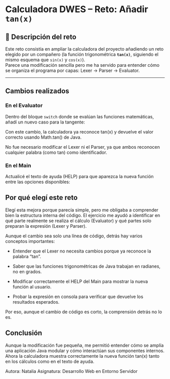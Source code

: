# Calculadora DWES – Reto: Añadir `tan(x)`

## 📘 Descripción del reto
Este reto consistía en ampliar la calculadora del proyecto añadiendo un reto elegido por un compañero (la función trigonométrica **`tan(x)`**, siguiendo el mismo esquema que `sin(x)` y `cos(x)`).  
Parece una modificación sencilla pero me ha servido para entender cómo se organiza el programa por capas: Lexer → Parser → Evaluator.

---

##  Cambios realizados

### En el **Evaluator**
Dentro del bloque `switch` donde se evalúan las funciones matemáticas, añadí un nuevo caso para la tangente:



Con este cambio, la calculadora ya reconoce tan(x) y devuelve el valor correcto usando Math.tan() de Java.

No fue necesario modificar el Lexer ni el Parser, ya que ambos reconocen cualquier palabra (como tan) como identificador.

### En el **Main**
Actualicé el texto de ayuda (HELP) para que aparezca la nueva función entre las opciones disponibles:


## Por qué elegí este reto
Elegí esta mejora porque parecía simple, pero me obligaba a comprender bien la estructura interna del código.
El ejercicio me ayudó a identificar en qué parte realmente se realiza el cálculo (Evaluator) y qué partes solo preparan la expresión (Lexer y Parser).

Aunque el cambio sea solo una línea de código, detrás hay varios conceptos importantes:

- Entender que el Lexer no necesita cambios porque ya reconoce la palabra “tan”.

- Saber que las funciones trigonométricas de Java trabajan en radianes, no en grados.

- Modificar correctamente el HELP del Main para mostrar la nueva función al usuario.

- Probar la expresión en consola para verificar que devuelve los resultados esperados.

Por eso, aunque el cambio de código es corto, la comprensión detrás no lo es.

## Conclusión
Aunque la modificación fue pequeña, me permitió entender cómo se amplía una aplicación Java modular y cómo interactúan sus componentes internos.
Ahora la calculadora muestra correctamente la nueva función tan(x) tanto en los cálculos como en el texto de ayuda.

Autora: Natalia
Asignatura: Desarrollo Web en Entorno Servidor
